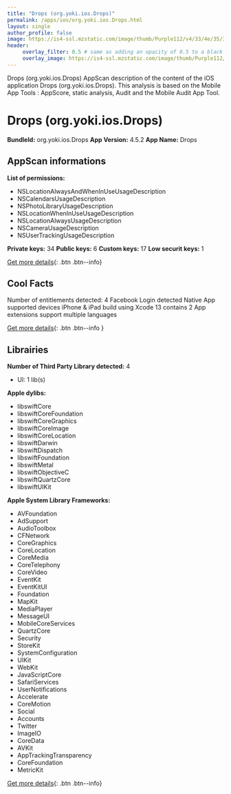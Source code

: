 ```yaml
---
title: "Drops (org.yoki.ios.Drops)"
permalink: /apps/ios/org.yoki.ios.Drops.html
layout: single
author_profile: false
image: https://is4-ssl.mzstatic.com/image/thumb/Purple112/v4/33/4e/35/334e3531-2595-5356-95ae-a52ab581d45e/AppIcon_Drops-0-0-1x_U007emarketing-0-0-0-7-0-0-sRGB-0-0-0-GLES2_U002c0-512MB-85-220-0-0.png/512x512bb.jpg
header: 
     overlay_filter: 0.5 # same as adding an opacity of 0.5 to a black background
     overlay_image: https://is4-ssl.mzstatic.com/image/thumb/Purple112/v4/33/4e/35/334e3531-2595-5356-95ae-a52ab581d45e/AppIcon_Drops-0-0-1x_U007emarketing-0-0-0-7-0-0-sRGB-0-0-0-GLES2_U002c0-512MB-85-220-0-0.png/512x512bb.jpg
---
```

Drops (org.yoki.ios.Drops) AppScan description of the content of the iOS application Drops (org.yoki.ios.Drops). This analysis is based on the Mobile App Tools : AppScore, static analysis, Audit and the Mobile Audit App Tool.

# Drops (org.yoki.ios.Drops)

**BundleId:** org.yoki.ios.Drops
**App Version:** 4.5.2
**App Name:** Drops


## AppScan informations 

**List of permissions:** 
- NSLocationAlwaysAndWhenInUseUsageDescription
- NSCalendarsUsageDescription
- NSPhotoLibraryUsageDescription
- NSLocationWhenInUseUsageDescription
- NSLocationAlwaysUsageDescription
- NSCameraUsageDescription
- NSUserTrackingUsageDescription
  
  
**Private keys:** 34
**Public keys:** 6
**Custom keys:** 17
**Low securit keys:** 1
  
[Get more details](/pricing.html){: .btn .btn--info}

## Cool Facts

Number of entitlements detected: 4
Facebook Login detected
Native App
supported devices iPhone & iPad
build using Xcode 13
contains 2 App extensions
support multiple languages
  
[Get more details](/pricing.html){: .btn .btn--info }

## Librairies 
**Number of Third Party Library detected:** 4
- UI: 1 lib(s)


**Apple dylibs:**
- libswiftCore
- libswiftCoreFoundation
- libswiftCoreGraphics
- libswiftCoreImage
- libswiftCoreLocation
- libswiftDarwin
- libswiftDispatch
- libswiftFoundation
- libswiftMetal
- libswiftObjectiveC
- libswiftQuartzCore
- libswiftUIKit


**Apple System Library Frameworks:**
- AVFoundation
- AdSupport
- AudioToolbox
- CFNetwork
- CoreGraphics
- CoreLocation
- CoreMedia
- CoreTelephony
- CoreVideo
- EventKit
- EventKitUI
- Foundation
- MapKit
- MediaPlayer
- MessageUI
- MobileCoreServices
- QuartzCore
- Security
- StoreKit
- SystemConfiguration
- UIKit
- WebKit
- JavaScriptCore
- SafariServices
- UserNotifications
- Accelerate
- CoreMotion
- Social
- Accounts
- Twitter
- ImageIO
- CoreData
- AVKit
- AppTrackingTransparency
- CoreFoundation
- MetricKit


  
[Get more details](/pricing.html){: .btn .btn--info}

